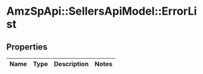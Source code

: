 # AmzSpApi::SellersApiModel::ErrorList

## Properties
Name | Type | Description | Notes
------------ | ------------- | ------------- | -------------



